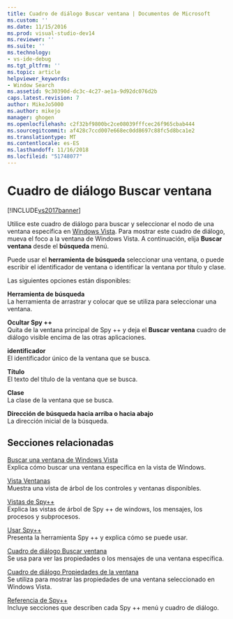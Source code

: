```yaml
---
title: Cuadro de diálogo Buscar ventana | Documentos de Microsoft
ms.custom: ''
ms.date: 11/15/2016
ms.prod: visual-studio-dev14
ms.reviewer: ''
ms.suite: ''
ms.technology:
- vs-ide-debug
ms.tgt_pltfrm: ''
ms.topic: article
helpviewer_keywords:
- Window Search
ms.assetid: 9c30390d-dc3c-4c27-ae1a-9d92dc076d2b
caps.latest.revision: 7
author: MikeJo5000
ms.author: mikejo
manager: ghogen
ms.openlocfilehash: c2f32bf9800bc2ce08039fffcec26f965cbab444
ms.sourcegitcommit: af428c7ccd007e668ec0dd8697c88fc5d8bca1e2
ms.translationtype: MT
ms.contentlocale: es-ES
ms.lasthandoff: 11/16/2018
ms.locfileid: "51748077"
---
```

# <a name="window-search-dialog-box"></a>Cuadro de diálogo Buscar ventana
[!INCLUDE[vs2017banner](../includes/vs2017banner.md)]

Utilice este cuadro de diálogo para buscar y seleccionar el nodo de una ventana específica en [Windows Vista](../debugger/windows-view.md). Para mostrar este cuadro de diálogo, mueva el foco a la ventana de Windows Vista. A continuación, elija **Buscar ventana** desde el **búsqueda** menú.  
  
 Puede usar el **herramienta de búsqueda** seleccionar una ventana, o puede escribir el identificador de ventana o identificar la ventana por título y clase.  
  
 Las siguientes opciones están disponibles:  
  
 **Herramienta de búsqueda**  
 La herramienta de arrastrar y colocar que se utiliza para seleccionar una ventana.  
  
 **Ocultar Spy ++**  
 Quita de la ventana principal de Spy ++ y deja el **Buscar ventana** cuadro de diálogo visible encima de las otras aplicaciones.  
  
 **identificador**  
 El identificador único de la ventana que se busca.  
  
 **Título**  
 El texto del título de la ventana que se busca.  
  
 **Clase**  
 La clase de la ventana que se busca.  
  
 **Dirección de búsqueda hacia arriba o hacia abajo**  
 La dirección inicial de la búsqueda.  
  
## <a name="related-sections"></a>Secciones relacionadas  
 [Buscar una ventana de Windows Vista](../debugger/how-to-search-for-a-window-in-windows-view.md)  
 Explica cómo buscar una ventana específica en la vista de Windows.  
  
 [Vista Ventanas](../debugger/windows-view.md)  
 Muestra una vista de árbol de los controles y ventanas disponibles.  
  
 [Vistas de Spy++](../debugger/spy-increment-views.md)  
 Explica las vistas de árbol de Spy ++ de windows, los mensajes, los procesos y subprocesos.  
  
 [Usar Spy++](../debugger/using-spy-increment.md)  
 Presenta la herramienta Spy ++ y explica cómo se puede usar.  
  
 [Cuadro de diálogo Buscar ventana](../debugger/find-window-dialog-box.md)  
 Se usa para ver las propiedades o los mensajes de una ventana específica.  
  
 [Cuadro de diálogo Propiedades de la ventana](../debugger/window-properties-dialog-box.md)  
 Se utiliza para mostrar las propiedades de una ventana seleccionado en Windows Vista.  
  
 [Referencia de Spy++](../debugger/spy-increment-reference.md)  
 Incluye secciones que describen cada Spy ++ menú y cuadro de diálogo.




